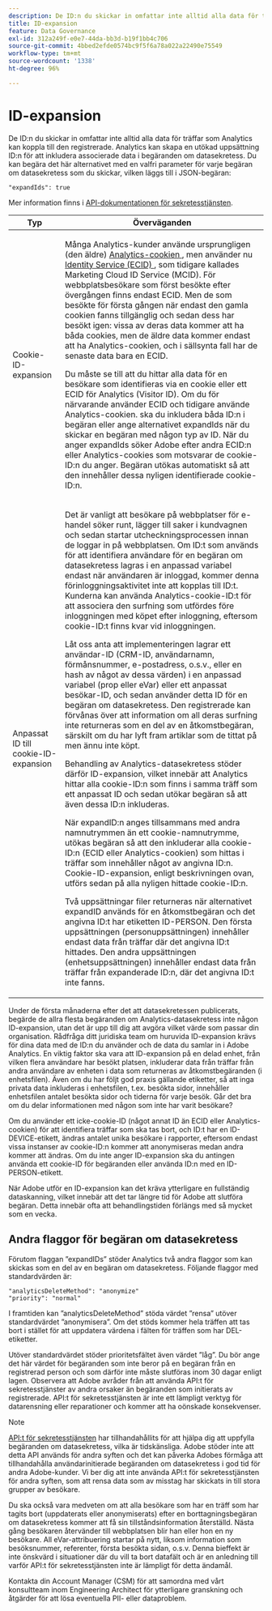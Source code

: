 ```yaml
---
description: De ID:n du skickar in omfattar inte alltid alla data för träffar som Analytics kan koppla till den registrerade. Analytics kan skapa en utökad uppsättning ID:n för att inkludera associerade data i begäranden om datasekretess. Du kan begära det här alternativet med en valfri parameter för varje begäran om datasekretess som du skickar, vilken läggs till i JSON-begäran
title: ID-expansion
feature: Data Governance
exl-id: 312a249f-e0e7-44da-bb3d-b19f1bb4c706
source-git-commit: 4bbed2efde0574bc9f5f6a78a022a22490e75549
workflow-type: tm+mt
source-wordcount: '1338'
ht-degree: 96%

---
```


# ID-expansion

De ID:n du skickar in omfattar inte alltid alla data för träffar som Analytics kan koppla till den registrerade. Analytics kan skapa en utökad uppsättning ID:n för att inkludera associerade data i begäranden om datasekretess. Du kan begära det här alternativet med en valfri parameter för varje begäran om datasekretess som du skickar, vilken läggs till i JSON-begäran:

```
"expandIds": true
```

Mer information finns i [API-dokumentationen för sekretesstjänsten](https://experienceleague.adobe.com/docs/experience-platform/privacy/api/overview.html).

<table id="table_A10CA8DC8C1643CF84A4DF30A6740D51"> 
 <thead> 
  <tr> 
   <th colname="col1" class="entry"> Typ </th> 
   <th colname="col2" class="entry"> Överväganden </th> 
  </tr> 
 </thead>
 <tbody> 
  <tr> 
   <td colname="col1"> <p>Cookie-ID-expansion </p> </td> 
   <td colname="col2"> <p>Många Analytics-kunder använde ursprungligen (den äldre) <a href="https://experienceleague.adobe.com/docs/core-services/interface/ec-cookies/cookies-privacy.html"> Analytics-cookien </a>, men använder nu <a href="https://experienceleague.adobe.com/docs/id-service/using/home.html"> Identity Service (ECID) </a>, som tidigare kallades Marketing Cloud ID Service (MCID). För webbplatsbesökare som först besökte efter övergången finns endast ECID. Men de som besökte för första gången när endast den gamla cookien fanns tillgänglig och sedan dess har besökt igen: vissa av deras data kommer att ha båda cookies, men de äldre data kommer endast att ha Analytics-cookien, och i sällsynta fall har de senaste data bara en ECID. </p> <p>Du måste se till att du hittar alla data för en besökare som identifieras via en cookie eller ett ECID för Analytics (Visitor ID). Om du för närvarande använder ECID och tidigare använde Analytics-cookien. ska du inkludera båda ID:n i begäran eller ange alternativet expandIds när du skickar en begäran med någon typ av ID. När du anger expandIds söker Adobe efter andra ECID:n eller Analytics-cookies som motsvarar de cookie-ID:n du anger. Begäran utökas automatiskt så att den innehåller dessa nyligen identifierade cookie-ID:n. </p> </td> 
  </tr> 
  <tr> 
   <td colname="col1"> <p>Anpassat ID till cookie-ID-expansion </p> </td> 
   <td colname="col2"> <p>Det är vanligt att besökare på webbplatser för e-handel söker runt, lägger till saker i kundvagnen och sedan startar utcheckningsprocessen innan de loggar in på webbplatsen. Om ID:t som används för att identifiera användare för en begäran om datasekretess lagras i en anpassad variabel endast när användaren är inloggad, kommer denna förinloggningsaktivitet inte att kopplas till ID:t. Kunderna kan använda Analytics-cookie-ID:t för att associera den surfning som utfördes före inloggningen med köpet efter inloggning, eftersom cookie-ID:t finns kvar vid inloggningen. </p> <p>Låt oss anta att implementeringen lagrar ett användar-ID (CRM-ID, användarnamn, förmånsnummer, e-postadress, o.s.v., eller en hash av något av dessa värden) i en anpassad variabel (prop eller eVar) eller ett anpassat besökar-ID, och sedan använder detta ID för en begäran om datasekretess. Den registrerade kan förvånas över att information om all deras surfning inte returneras som en del av en åtkomstbegäran, särskilt om du har lyft fram artiklar som de tittat på men ännu inte köpt. </p> <p>Behandling av Analytics-datasekretess stöder därför ID-expansion, vilket innebär att Analytics hittar alla cookie-ID:n som finns i samma träff som ett anpassat ID och sedan utökar begäran så att även dessa ID:n inkluderas. </p> <p>När expandID:n anges tillsammans med andra namnutrymmen än ett cookie-namnutrymme, utökas begäran så att den inkluderar alla cookie-ID:n (ECID eller Analytics-cookien) som hittas i träffar som innehåller något av angivna ID:n. Cookie-ID-expansion, enligt beskrivningen ovan, utförs sedan på alla nyligen hittade cookie-ID:n. </p> <p>Två uppsättningar filer returneras när alternativet expandID används för en åtkomstbegäran och det angivna ID:t har etiketten ID-PERSON. Den första uppsättningen (personuppsättningen) innehåller endast data från träffar där det angivna ID:t hittades. Den andra uppsättningen (enhetsuppsättningen) innehåller endast data från träffar från expanderade ID:n, där det angivna ID:t inte fanns. </p> </td> 
  </tr> 
 </tbody> 
</table>

Under de första månaderna efter det att datasekretessen publicerats, begärde de allra flesta begäranden om Analytics-datasekretess inte någon ID-expansion, utan det är upp till dig att avgöra vilket värde som passar din organisation. Rådfråga ditt juridiska team om huruvida ID-expansion krävs för dina data med de ID:n du använder och de data du samlar in i Adobe Analytics. En viktig faktor ska vara att ID-expansion på en delad enhet, från vilken flera användare har besökt platsen, inkluderar data från träffar från andra användare av enheten i data som returneras av åtkomstbegäranden (i enhetsfilen). Även om du har följt god praxis gällande etiketter, så att inga privata data inkluderas i enhetsfilen, t.ex. besökta sidor, innehåller enhetsfilen antalet besökta sidor och tiderna för varje besök. Går det bra om du delar informationen med någon som inte har varit besökare?

Om du använder ett icke-cookie-ID (något annat ID än ECID eller Analytics-cookien) för att identifiera träffar som ska tas bort, och ID:t har en ID-DEVICE-etikett, ändras antalet unika besökare i rapporter, eftersom endast vissa instanser av cookie-ID:n kommer att anonymiseras medan andra kommer att ändras. Om du inte anger ID-expansion ska du antingen använda ett cookie-ID för begäranden eller använda ID:n med en ID-PERSON-etikett.

När Adobe utför en ID-expansion kan det kräva ytterligare en fullständig dataskanning, vilket innebär att det tar längre tid för Adobe att slutföra begäran. Detta innebär ofta att behandlingstiden förlängs med så mycket som en vecka.

## Andra flaggor för begäran om datasekretess

Förutom flaggan ”expandIDs” stöder Analytics två andra flaggor som kan skickas som en del av en begäran om datasekretess. Följande flaggor med standardvärden är:

```
"analyticsDeleteMethod": "anonymize"
"priority": "normal"
```

I framtiden kan ”analyticsDeleteMethod” stöda värdet ”rensa” utöver standardvärdet ”anonymisera”. Om det stöds kommer hela träffen att tas bort i stället för att uppdatera värdena i fälten för träffen som har DEL-etiketter.

Utöver standardvärdet stöder prioritetsfältet även värdet ”låg”. Du bör ange det här värdet för begäranden som inte beror på en begäran från en registrerad person och som därför inte måste slutföras inom 30 dagar enligt lagen. Observera att Adobe avråder från att använda API:t för sekretesstjänster av andra orsaker än begäranden som initierats av registrerade. API:t för sekretesstjänsten är inte ett lämpligt verktyg för datarensning eller reparationer och kommer att ha oönskade konsekvenser.

>[!NOTE]
>
>[API:t för sekretesstjänsten](https://experienceleague.adobe.com/docs/experience-platform/privacy/api/overview.html) har tillhandahållits för att hjälpa dig att uppfylla begäranden om datasekretess, vilka är tidskänsliga. Adobe stöder inte att detta API används för andra syften och det kan påverka Adobes förmåga att tillhandahålla användarinitierade begäranden om datasekretess i god tid för andra Adobe-kunder. Vi ber dig att inte använda API:t för sekretesstjänsten för andra syften, som att rensa data som av misstag har skickats in till stora grupper av besökare.

Du ska också vara medveten om att alla besökare som har en träff som har tagits bort (uppdaterats eller anonymiserats) efter en borttagningsbegäran om datasekretess kommer att få sin tillståndsinformation återställd. Nästa gång besökaren återvänder till webbplatsen blir han eller hon en ny besökare. All eVar-attribuering startar på nytt, liksom information som besöksnummer, referenter, första besökta sidan, o.s.v. Denna bieffekt är inte önskvärd i situationer där du vill ta bort datafält och är en anledning till varför API:t för sekretesstjänsten inte är lämpligt för detta ändamål.

Kontakta din Account Manager (CSM) för att samordna med vårt konsultteam inom Engineering Architect för ytterligare granskning och åtgärder för att lösa eventuella PII- eller dataproblem.
